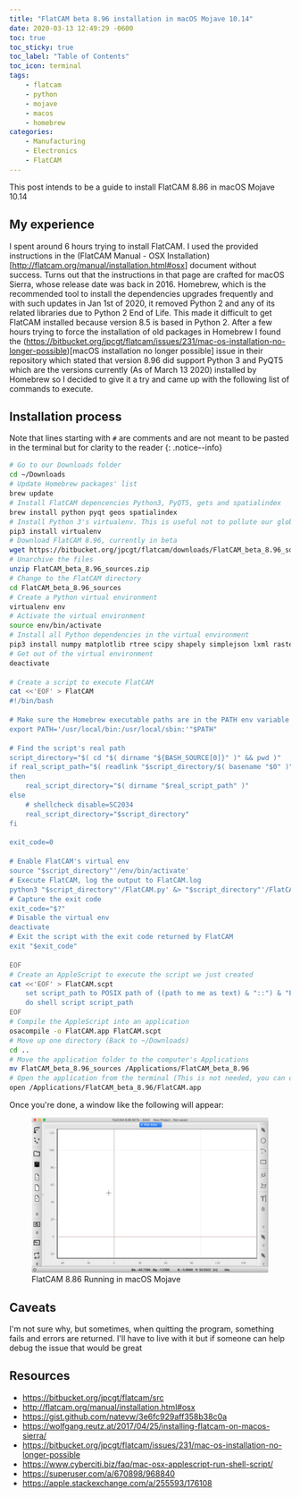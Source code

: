 ```yaml
---
title: "FlatCAM beta 8.96 installation in macOS Mojave 10.14"
date: 2020-03-13 12:49:29 -0600
toc: true
toc_sticky: true
toc_label: "Table of Contents"
toc_icon: terminal
tags:
    - flatcam
    - python
    - mojave
    - macos
    - homebrew
categories:
    - Manufacturing
    - Electronics
    - FlatCAM
---
```

This post intends to be a guide to install FlatCAM 8.86 in macOS Mojave 10.14
<!--more-->

## My experience

I spent around 6 hours trying to install FlatCAM. I used the provided instructions in the (FlatCAM Manual - OSX Installation)[http://flatcam.org/manual/installation.html#osx] document without success. Turns out that the instructions in that page are crafted for macOS Sierra, whose release date was back in 2016. Homebrew, which is the recommended tool to install the dependencies upgrades frequently and with such updates in Jan 1st of 2020, it removed Python 2 and any of its related libraries due to Python 2 End of Life. This made it difficult to get FlatCAM installed because version 8.5 is based in Python 2. After a few hours trying to force the installation of old packages in Homebrew I found the (https://bitbucket.org/jpcgt/flatcam/issues/231/mac-os-installation-no-longer-possible)[macOS installation no longer possible] issue in their repository which stated that version 8.96 did support Python 3 and PyQT5 which are the versions currently (As of March 13 2020) installed by Homebrew so I decided to give it a try and came up with the following list of commands to execute.

## Installation process

Note that lines starting with `#` are comments and are not meant to be pasted in the terminal but for clarity to the reader
{: .notice--info}

```bash
# Go to our Downloads folder
cd ~/Downloads
# Update Homebrew packages' list
brew update
# Install FlatCAM depencencies Python3, PyQT5, gets and spatialindex
brew install python pyqt geos spatialindex
# Install Python 3's virtualenv. This is useful not to pollute our global libraries directory
pip3 install virtualenv
# Download FlatCAM 8.96, currently in beta
wget https://bitbucket.org/jpcgt/flatcam/downloads/FlatCAM_beta_8.96_sources.zip
# Unarchive the files
unzip FlatCAM_beta_8.96_sources.zip
# Change to the FlatCAM directory
cd FlatCAM_beta_8.96_sources
# Create a Python virtual environment
virtualenv env
# Activate the virtual environment
source env/bin/activate
# Install all Python dependencies in the virtual environment
pip3 install numpy matplotlib rtree scipy shapely simplejson lxml rasterio ezdxf svg.path freetype-py fontTools ortools vispy PyOpenGL PyQT5
# Get out of the virtual environment
deactivate

# Create a script to execute FlatCAM
cat <<'EOF' > FlatCAM
#!/bin/bash

# Make sure the Homebrew executable paths are in the PATH env variable
export PATH='/usr/local/bin:/usr/local/sbin:'"$PATH"

# Find the script's real path
script_directory="$( cd "$( dirname "${BASH_SOURCE[0]}" )" && pwd )"
if real_script_path="$( readlink "$script_directory/$( basename "$0" )" )"
then
    real_script_directory="$( dirname "$real_script_path" )"
else
    # shellcheck disable=SC2034
    real_script_directory="$script_directory"
fi

exit_code=0

# Enable FlatCAM's virtual env
source "$script_directory"'/env/bin/activate'
# Execute FlatCAM, log the output to FlatCAM.log
python3 "$script_directory"'/FlatCAM.py' &> "$script_directory"'/FlatCAM.log'
# Capture the exit code
exit_code="$?"
# Disable the virtual env
deactivate
# Exit the script with the exit code returned by FlatCAM
exit "$exit_code"

EOF
# Create an AppleScript to execute the script we just created
cat <<'EOF' > FlatCAM.scpt
    set script_path to POSIX path of ((path to me as text) & "::") & "FlatCAM"
    do shell script script_path
EOF
# Compile the AppleScript into an application
osacompile -o FlatCAM.app FlatCAM.scpt
# Move up one directory (Back to ~/Downloads)
cd ..
# Move the application folder to the computer's Applications
mv FlatCAM_beta_8.96_sources /Applications/FlatCAM_beta_8.96
# Open the application from the terminal (This is not needed, you can open it double clicking the file in the Applications folder)
open /Applications/FlatCAM_beta_8.96/FlatCAM.app
```

Once you're done, a window like the following will appear:

<figure>
    <a href="/assets/images/posts/2020-03-13-flatcam-beta-8.96-installation-in-macos-mojave-10.14/001.jpg"><img src="/assets/images/posts/2020-03-13-flatcam-beta-8.96-installation-in-macos-mojave-10.14/001.jpg"></a>
    <figcaption>FlatCAM 8.86 Running in macOS Mojave</figcaption>
</figure>

## Caveats

I'm not sure why, but sometimes, when quitting the program, something fails and errors are returned. I'll have to live with it but if someone can help debug the issue that would be great

## Resources

- https://bitbucket.org/jpcgt/flatcam/src
- http://flatcam.org/manual/installation.html#osx
- https://gist.github.com/natevw/3e6fc929aff358b38c0a
- https://wolfgang.reutz.at/2017/04/25/installing-flatcam-on-macos-sierra/
- https://bitbucket.org/jpcgt/flatcam/issues/231/mac-os-installation-no-longer-possible
- https://www.cyberciti.biz/faq/mac-osx-applescript-run-shell-script/
- https://superuser.com/a/670898/968840
- https://apple.stackexchange.com/a/255593/176108
